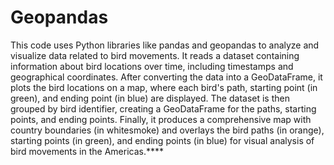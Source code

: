 # Geopandas

This code uses Python libraries like pandas and geopandas to analyze and visualize data related to bird movements. It reads a dataset containing information about bird locations over time, including timestamps and geographical coordinates. After converting the data into a GeoDataFrame, it plots the bird locations on a map, where each bird's path, starting point (in green), and ending point (in blue) are displayed. The dataset is then grouped by bird identifier, creating a GeoDataFrame for the paths, starting points, and ending points. Finally, it produces a comprehensive map with country boundaries (in whitesmoke) and overlays the bird paths (in orange), starting points (in green), and ending points (in blue) for visual analysis of bird movements in the Americas.****

